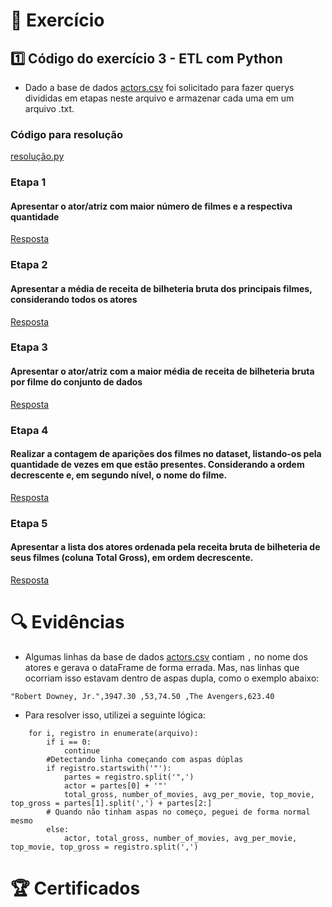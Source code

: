 # 📝 Exercício

## 1️⃣ Código do exercício 3 - ETL com Python

- Dado a base de dados [actors.csv](Execicios/actors.csv) foi solicitado para fazer querys divididas em etapas neste arquivo e armazenar cada uma em um arquivo .txt.
 
### Código para resolução
 [resolução.py](Execicios/resolucao.py)

### Etapa 1

#### Apresentar o ator/atriz com maior número de filmes e a respectiva quantidade

[Resposta](Execicios/Etapa-1.txt)

### Etapa 2

#### Apresentar a média de receita de bilheteria bruta dos principais filmes, considerando todos os atores

[Resposta](Execicios/Etapa-2.txt)

### Etapa 3

#### Apresentar o ator/atriz com a maior média de receita de bilheteria bruta por filme do conjunto de dados

[Resposta](Execicios/Etapa-3.txt)

### Etapa 4

#### Realizar a contagem de aparições dos filmes no dataset, listando-os pela quantidade de vezes em que estão presentes. Considerando a ordem decrescente e, em segundo nível, o nome do filme.

[Resposta](Execicios/Etapa-4.txt)

### Etapa 5

#### Apresentar a lista dos atores ordenada pela receita bruta de bilheteria de seus filmes (coluna Total Gross), em ordem decrescente.

[Resposta](Execicios/Etapa-5.txt)

# 🔍 Evidências

- Algumas linhas da base de dados [actors.csv](Execicios/actors.csv) contiam `,` no nome dos atores e gerava o dataFrame de forma errada. Mas, nas linhas que ocorriam isso estavam dentro de aspas dupla, como o exemplo abaixo:

```
"Robert Downey, Jr.",3947.30 ,53,74.50 ,The Avengers,623.40
```

- Para resolver isso, utilizei a seguinte lógica:

```
    for i, registro in enumerate(arquivo):
        if i == 0:
            continue
        #Detectando linha começando com aspas dúplas
        if registro.startswith('"'):
            partes = registro.split('",')
            actor = partes[0] + '"'
            total_gross, number_of_movies, avg_per_movie, top_movie, top_gross = partes[1].split(',') + partes[2:]
        # Quando não tinham aspas no começo, peguei de forma normal mesmo
        else:
            actor, total_gross, number_of_movies, avg_per_movie, top_movie, top_gross = registro.split(',')
```

# 🏆 Certificados
